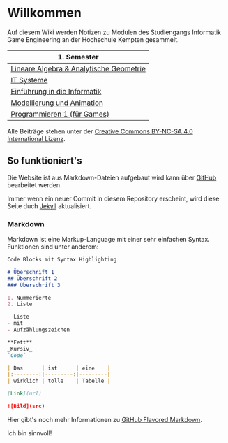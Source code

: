 # Willkommen

Auf diesem Wiki werden Notizen zu Modulen des Studiengangs Informatik Game Engineering an der Hochschule Kempten gesammelt.

|1. Semester                            |
|---------------------------------------|
|[Lineare Algebra & Analytische Geometrie](/1/lineare-algebra-und-analytische-geometrie)|
|[IT Systeme](/1/it-systeme)|
|[Einführung in die Informatik](/1/einfuehrung-in-die-informatik)|
|[Modellierung und Animation](/1/modellierung-und-animation)|
|[Programmieren 1 (für Games)](/1/programmieren-1-fuer-games)|

Alle Beiträge stehen unter der [Creative Commons BY-NC-SA 4.0 International Lizenz](https://creativecommons.org/licenses/by-nc-sa/4.0/deed.de).

## So funktioniert's

Die Website ist aus Markdown-Dateien aufgebaut wird kann über [GitHub](https://github.com/GE-Kempten/Wiki/edit/master/index.md) bearbeitet werden.

Immer wenn ein neuer Commit in diesem Repository erscheint, wird diese Seite duch [Jekyll](https://jekyllrb.com/) aktualisiert.

### Markdown

Markdown ist eine Markup-Language mit einer sehr einfachen Syntax. Funktionen sind unter anderem:

```markdown
Code Blocks mit Syntax Highlighting

# Überschrift 1
## Überschrift 2
### Überschrift 3

1. Nummerierte
2. Liste

- Liste
- mit
- Aufzählungszeichen

**Fett**
_Kursiv_
`Code`

| Das      | ist      | eine    |
|:--------:|---------:|---------|
| wirklich | tolle    | Tabelle |

[Link](url)

![Bild](src)
```

Hier gibt's noch mehr Informationen zu [GitHub Flavored Markdown](https://guides.github.com/features/mastering-markdown/).

Ich bin sinnvoll!
